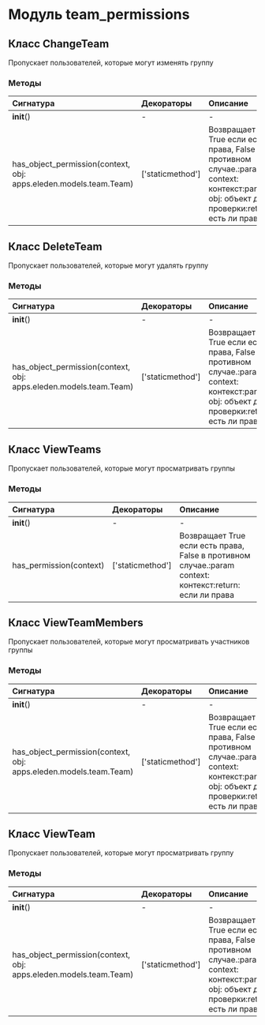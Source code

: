 # Модуль team_permissions



## Класс ChangeTeam

Пропускает пользователей, которые могут изменять группу

### Методы

| Сигнатура                                                         | Декораторы       | Описание                                                                                                                                |
| :---------------------------------------------------------------- | :--------------- | :-------------------------------------------------------------------------------------------------------------------------------------- |
| __init__()                                                        | -                | -                                                                                                                                       |
| has_object_permission(context, obj: apps.eleden.models.team.Team) | ['staticmethod'] | Возвращает True если есть права, False в противном случае.:param context: контекст:param obj: объект для проверки:return: есть ли права |

## Класс DeleteTeam

Пропускает пользователей, которые могут удалять группу

### Методы

| Сигнатура                                                         | Декораторы       | Описание                                                                                                                                |
| :---------------------------------------------------------------- | :--------------- | :-------------------------------------------------------------------------------------------------------------------------------------- |
| __init__()                                                        | -                | -                                                                                                                                       |
| has_object_permission(context, obj: apps.eleden.models.team.Team) | ['staticmethod'] | Возвращает True если есть права, False в противном случае.:param context: контекст:param obj: объект для проверки:return: есть ли права |

## Класс ViewTeams

Пропускает пользователей, которые могут просматривать группы

### Методы

| Сигнатура               | Декораторы       | Описание                                                                                                 |
| :---------------------- | :--------------- | :------------------------------------------------------------------------------------------------------- |
| __init__()              | -                | -                                                                                                        |
| has_permission(context) | ['staticmethod'] | Возвращает True если есть права, False в противном случае.:param context: контекст:return: если ли права |

## Класс ViewTeamMembers

Пропускает пользователей, которые могут просматривать участников группы

### Методы

| Сигнатура                                                         | Декораторы       | Описание                                                                                                                                |
| :---------------------------------------------------------------- | :--------------- | :-------------------------------------------------------------------------------------------------------------------------------------- |
| __init__()                                                        | -                | -                                                                                                                                       |
| has_object_permission(context, obj: apps.eleden.models.team.Team) | ['staticmethod'] | Возвращает True если есть права, False в противном случае.:param context: контекст:param obj: объект для проверки:return: есть ли права |

## Класс ViewTeam

Пропускает пользователей, которые могут просматривать группу

### Методы

| Сигнатура                                                         | Декораторы       | Описание                                                                                                                                |
| :---------------------------------------------------------------- | :--------------- | :-------------------------------------------------------------------------------------------------------------------------------------- |
| __init__()                                                        | -                | -                                                                                                                                       |
| has_object_permission(context, obj: apps.eleden.models.team.Team) | ['staticmethod'] | Возвращает True если есть права, False в противном случае.:param context: контекст:param obj: объект для проверки:return: есть ли права |
